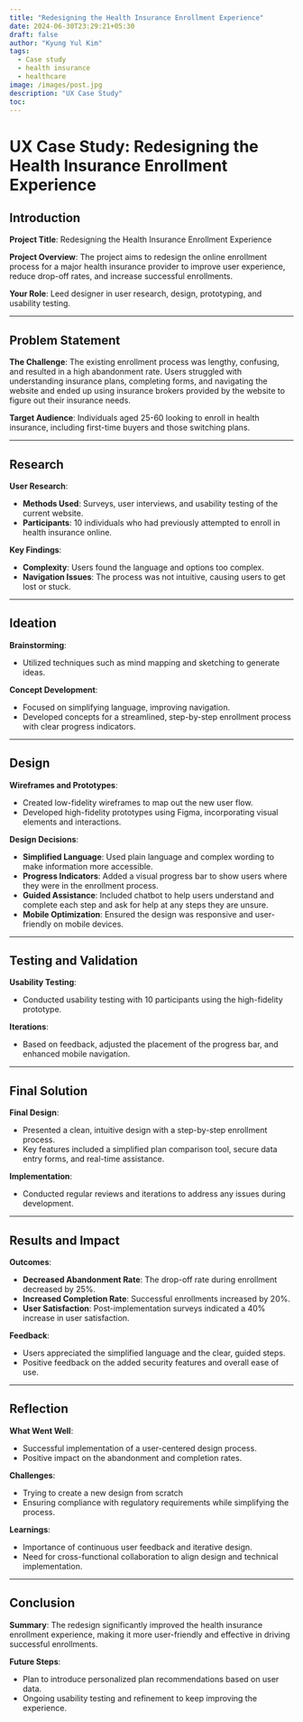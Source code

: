 ```yaml
---
title: "Redesigning the Health Insurance Enrollment Experience"
date: 2024-06-30T23:29:21+05:30
draft: false
author: "Kyung Yul Kim"
tags:
  - Case study
  - health insurance
  - healthcare
image: /images/post.jpg
description: "UX Case Study"
toc:
---
```



# UX Case Study: Redesigning the Health Insurance Enrollment Experience


## **Introduction**

**Project Title**: Redesigning the Health Insurance Enrollment Experience

**Project Overview**: The project aims to redesign the online enrollment process for a major health insurance provider to improve user experience, reduce drop-off rates, and increase successful enrollments.

**Your Role**: Leed designer in user research, design, prototyping, and usability testing.


---


## **Problem Statement**

**The Challenge**: The existing enrollment process was lengthy, confusing, and resulted in a high abandonment rate. Users struggled with understanding insurance plans, completing forms, and navigating the website and ended up using insurance brokers provided by the website to figure out their insurance needs.

**Target Audience**: Individuals aged 25-60 looking to enroll in health insurance, including first-time buyers and those switching plans.


---


## **Research**

**User Research**:



* **Methods Used**: Surveys, user interviews, and usability testing of the current website.
* **Participants**: 10 individuals who had previously attempted to enroll in health insurance online.

**Key Findings**:



* **Complexity**: Users found the language and options too complex.
* **Navigation Issues**: The process was not intuitive, causing users to get lost or stuck.


---


## **Ideation**

**Brainstorming**:



* Utilized techniques such as mind mapping and sketching to generate ideas.

**Concept Development**:



* Focused on simplifying language, improving navigation.
* Developed concepts for a streamlined, step-by-step enrollment process with clear progress indicators.


---


## **Design**

**Wireframes and Prototypes**:



* Created low-fidelity wireframes to map out the new user flow.
* Developed high-fidelity prototypes using Figma, incorporating visual elements and interactions.

**Design Decisions**:



* **Simplified Language**: Used plain language and complex wording to make information more accessible.
* **Progress Indicators**: Added a visual progress bar to show users where they were in the enrollment process.
* **Guided Assistance**: Included chatbot to help users understand and complete each step and ask for help at any steps they are unsure.
* **Mobile Optimization**: Ensured the design was responsive and user-friendly on mobile devices.


---


## **Testing and Validation**

**Usability Testing**:



* Conducted usability testing with 10 participants using the high-fidelity prototype.

**Iterations**:



* Based on feedback, adjusted the placement of the progress bar, and enhanced mobile navigation.


---


## **Final Solution**

**Final Design**:



* Presented a clean, intuitive design with a step-by-step enrollment process.
* Key features included a simplified plan comparison tool, secure data entry forms, and real-time assistance.

**Implementation**:



* Conducted regular reviews and iterations to address any issues during development.


---


## **Results and Impact**

**Outcomes**:



* **Decreased Abandonment Rate**: The drop-off rate during enrollment decreased by 25%.
* **Increased Completion Rate**: Successful enrollments increased by 20%.
* **User Satisfaction**: Post-implementation surveys indicated a 40% increase in user satisfaction.

**Feedback**:



* Users appreciated the simplified language and the clear, guided steps.
* Positive feedback on the added security features and overall ease of use.


---


## **Reflection**

**What Went Well**:



* Successful implementation of a user-centered design process.
* Positive impact on the abandonment and completion rates.

**Challenges**:



* Trying to create a new design from scratch
* Ensuring compliance with regulatory requirements while simplifying the process.

**Learnings**:



* Importance of continuous user feedback and iterative design.
* Need for cross-functional collaboration to align design and technical implementation.


---


## **Conclusion**

**Summary**: The redesign significantly improved the health insurance enrollment experience, making it more user-friendly and effective in driving successful enrollments.

**Future Steps**:



* Plan to introduce personalized plan recommendations based on user data.
* Ongoing usability testing and refinement to keep improving the experience.